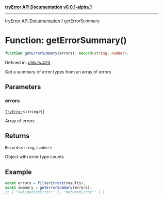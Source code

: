 [**tryError API Documentation v0.0.1-alpha.1**](../index.md)

---

[tryError API Documentation](../index.md) / getErrorSummary

# Function: getErrorSummary()

```ts
function getErrorSummary(errors): Record<string, number>;
```

Defined in: [utils.ts:420](https://github.com/oconnorjohnson/try-error/blob/e3ae0308069a4fba073f4543d527ad76373db795/src/utils.ts#L420)

Get a summary of error types from an array of errors

## Parameters

### errors

[`TryError`](../interfaces/TryError.md)\<`string`\>[]

Array of errors

## Returns

`Record`\<`string`, `number`\>

Object with error type counts

## Example

```typescript
const errors = filterErrors(results);
const summary = getErrorSummary(errors);
// { "ValidationError": 3, "NetworkError": 1 }
```
